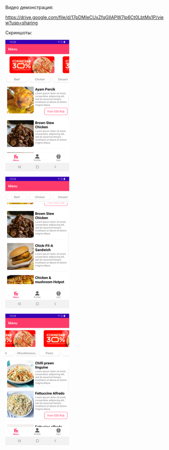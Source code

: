 Видео демонстрация:

https://drive.google.com/file/d/17pDMIeCUxZfqGIlAPW7lp6Ct0LbtMs1P/view?usp=sharing

Скриншоты:

![](Screenshot_20230619_133322.png)


![](Screenshot_20230619_133415.png)


![](Screenshot_20230619_133445.png)

